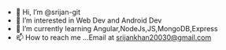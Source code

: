 - 👋 Hi, I’m @srijan-git
- 👀 I’m interested in Web Dev and Android Dev
- 🌱 I’m currently learning Angular,NodeJs,JS,MongoDB,Express
- 📫 How to reach me ...Email at srijankhan20030@gmail.com


<!---
srijan-git/srijan-git is a ✨ special ✨ repository because its `README.md` (this file) appears on your GitHub profile.
You can click the Preview link to take a look at your changes.
--->
